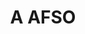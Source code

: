 ---
bloco_visivel: true
title: A AFSO
sub_title: Escolha cada uma das àreas em baixo para ficar a saber mais sobre a associação
area1:
	title: Associação
	text: O projecto família solidária de Oeiras iniciou-se com um pequeno grupo ligado à paróquia de Nossa Senhora da Purificação de Oeiras, que se foi alargando a pessoas de outras origens, unidas num ideal comum e numa vontade de intervir.
area2:
	title: O que fazemos
	text: O projecto Família Solidária pretende apoiar alguns com pequenos contributos de muitos e é um apoio de emergência, limitado no tempo e acautelando a exposição das famílias apoiadas.
area3:
	title: Intervenientes
	text: O projecto tem como objectivo o envolvimento da comunidade num gesto continuado de solidariedade social, criando dinâmicas de entreajuda em vizinhança, locais de trabalho ou outro tipo de comunidades. 		
---